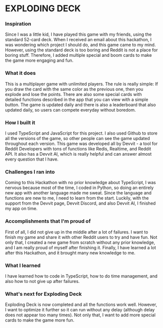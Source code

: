# EXPLODING DECK


### Inspiration
Since I was a little kid, I have played this game with my friends, using the standard 52-card deck. When I received an email about this hackathon, I was wondering which project I should do, and this game came to my mind. However, using the standard deck is too boring and Reddit is not a place for boring stuff. Therefore, I added multiple special and boom cards to make the game more engaging and fun.

### What it does
This is a multiplayer game with unlimited players. The rule is really simple: If you draw the card with the same color as the previous one, then you explode and lose the points. There are also some special cards with detailed functions described in the app that you can view with a simple button. The game is updated daily and there is also a leaderboard that also updated daily, so users can compete everyday without boredom.

### How I built it
I used TypeScript and JavaScript for this project. I also used Github to store all the versions of the game, so other people can see the game updated throughout each version. This game was developed all by Devvit - a tool for Reddit Developers with tons of functions like Redis, Realtime, and Reddit API. It also has a Devvit AI, which is really helpful and can answer almost every question that I have.

### Challenges I ran into
Coming to this Hackathon with no prior knowledge about TypeScript, I was nervous because most of the time, I coded in Python, so doing an entirely new app with another language made me sweat. Since the language and functions are new to me, I need to learn from the start. Luckily, with the support from the Devvit page, Devvit Discord, and also Devvit AI, I finished my app on time.

### Accomplishments that I'm proud of
First of all, I did not give up in the middle after a lot of failures. I want to finish my game and share it with other Reddit users to try and have fun. Not only that, I created a new game from scratch without any prior knowledge, and I am really proud of myself after finishing it. Finally, I have learned a lot after this Hackathon, and it brought many new knowledge to me.

### What I learned
I have learned how to code in TypeScript, how to do time management, and also how to not give up after failures.

### What's next for Exploding Deck
Exploding Deck is now completed and all the functions work well. However, I want to optimize it further so it can run without any delay (although delay does not appear too many times). Not only that, I want to add more special cards to make the game more fun.
